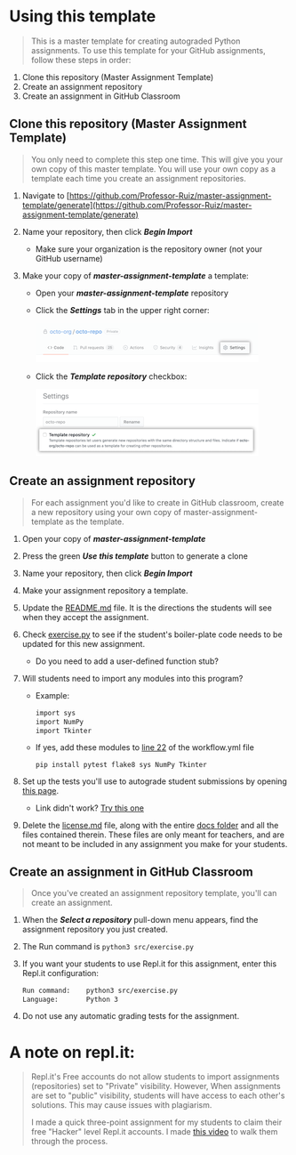 # Using this template
    
> This is a master template for creating autograded Python assignments. To use this template for your GitHub assignments, follow these steps in order:

   1. Clone this repository (Master Assignment Template)
   2. Create an assignment repository   
   3. Create an assignment in GitHub Classroom

## Clone this repository (Master Assignment Template)

> You only need to complete this step one time. This will give you your own copy of this master template. You will use your own copy as a template each time you create an assignment repositories.

1. Navigate to [https://github.com/Professor-Ruiz/master-assignment-template/generate](https://github.com/Professor-Ruiz/master-assignment-template/generate)
    
2. Name your repository, then click ***Begin Import***
    - Make sure your organization is the repository owner (not your GitHub username)
    
4. Make your copy of ***master-assignment-template*** a template:
    - Open your ***master-assignment-template*** repository
    - Click the ***Settings*** tab in the upper right corner:
    
      ![Settings tab](assets/settings-tab.png)
      
    - Click the ***Template repository*** checkbox:
    
      ![Template repository check box](assets/template-repository.png)

## Create an assignment repository

> For each assignment you'd like to create in GitHub classroom, create a new repository using your own copy of master-assignment-template as the template.

1. Open your copy of ***master-assignment-template***

2. Press the green ***Use this template*** button to generate a clone

3. Name your repository, then click ***Begin Import***

4. Make your assignment repository a template.

5. Update the [README.md](/README.md) file. It is the directions the students will see when they accept the assignment.
    
6. Check [exercise.py](/src/exercise.py) to see if the student's boiler-plate code needs to be updated for this new assignment.
    - Do you need to add a user-defined function stub?
    
7. Will students need to import any modules into this program?
    - Example:
        ```
        import sys
        import NumPy
        import Tkinter
        ```
    - If yes, add these modules to [line 22](/.github/workflows/workflow.yml#L22) of the workflow.yml file
        ```
        pip install pytest flake8 sys NumPy Tkinter
        ```

8. Set up the tests you'll use to autograde student submissions by opening [this page](/docs/testing-options.md).
    - Link didn't work? [Try this one](https://github.com/Professor-Ruiz/master-assignment-template/blob/main/docs/testing-options.md)

9. Delete the [license.md](../LICENSE.md) file, along with the entire [docs folder](/docs) and all the files contained therein. These files are only meant for teachers, and are not meant to be included in any assignment you make for your students.
        
## Create an assignment in GitHub Classroom
> Once you've created an assignment repository template, you'll can create an assignment.

1. When the ***Select a repository*** pull-down menu appears, find the assignment repository you just created.

2. The Run command is ```python3 src/exercise.py```

3. If you want your students to use Repl.it for this assignment, enter this Repl.it configuration:
    ```
    Run command:    python3 src/exercise.py
    Language:       Python 3
    ```
    
4. Do not use any automatic grading tests for the assignment.

# A note on repl.it:
>Repl.it's Free accounts do not allow students to import assignments (repositories) set to "Private" visibility. However, When assignments are set to "public" visibility, students will have access to each other's solutions. This may cause issues with plagiarism.
>
>I made a quick three-point assignment for my students to claim their free "Hacker" level Repl.it accounts. I made [this video](https://youtu.be/ZqzVN47oVr0) to walk them through the process.

